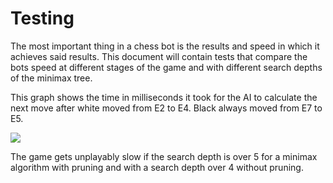 # Testing

The most important thing in a chess bot is the results and speed in which it achieves said results. This document will contain tests that compare the bots speed at different stages of the game and with different search depths of the minimax tree. 

This graph shows the time in milliseconds it took for the AI to calculate the next move after white moved from E2 to E4. Black always moved from E7 to E5.

<img src="https://raw.githubusercontent.com/wood101/ChessAITiraLab/blob/master/Documentation/Graphs/Pruning.png">

The game gets unplayably slow if the search depth is over 5 for a minimax algorithm with pruning and with a search depth over 4 without pruning.
